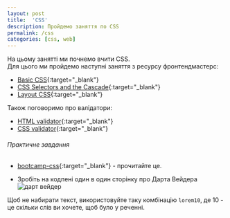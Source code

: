 ```yaml
---
layout: post
title:  'CSS'
description: Пройдемо заняття по CSS
permalink: /css
categories: [css, web]
---
```

На цьому занятті ми почнемо вчити CSS.   
Для цього ми пройдемо наступні заняття з ресурсу фронтендмастерс:

* [Basic CSS](https://osvita-code.github.io/intro-to-web-dev-v2/basic-css){:target="_blank"}
* [CSS Selectors and the Cascade](https://osvita-code.github.io/intro-to-web-dev-v2/selectors){:target="_blank"}
* [Layout CSS](https://osvita-code.github.io/intro-to-web-dev-v2/layout-css){:target="_blank"}

Також поговоримо про валідатори:

* [HTML validator](http://validator.w3.org/){:target="_blank"}
* [CSS validator](http://jigsaw.w3.org/css-validator/){:target="_blank"}

###### Практичне завдання

* [bootcamp-css](https://osvita-code.github.io/bootcamp/css){:target="_blank"} - прочитайте це.

* Зробіть на кодпені один в один сторінку про Дарта Вейдера ![дарт вейдер](https://osvita-code.github.io/web/images/1/%D0%B4%D0%B0%D1%80%D1%82_%D0%B2%D0%B5%D0%B9%D0%B4%D0%B5%D1%80.png)

Щоб не набирати текст, використовуйте таку комбінацію `lorem10`, де 10 - це скільки слів ви хочете, щоб було у реченні.
